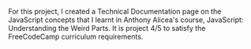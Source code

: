 For this project, I created a Technical Documentation page on the JavaScript concepts that I learnt in Anthony Alicea's course, JavaScript: Understanding the Weird Parts. It is project 4/5 to satisfy the FreeCodeCamp curriculum requirements.
